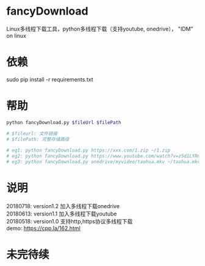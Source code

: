 # fancyDownload
Linux多线程下载工具，python多线程下载（支持youtube, onedrive），  "IDM" on linux

# 依赖
sudo pip install -r requirements.txt

# 帮助
```bash
python fancyDownload.py $fileUrl $filePath

# $fileurl: 文件链接    
# $filePath: 完整存储路径
    
# eg1: python fancyDownload.py https://xxx.com/1.zip ~/1.zip
# eg2: python fancyDownload.py https://www.youtube.com/watch?v=z5d1LYRC-PA /download/jiayuan.mp4
# eg3: python fancyDownload.py onedrive/myvideo/taohua.mkv ~/taohua.mkv
```

# 说明
20180718: version1.2 加入多线程下载onedrive    
20180613: version1.1 加入多线程下载youtube    
20180518: version1.0 支持http,https协议多线程下载    
demo: https://cpp.la/162.html

# 未完待续
